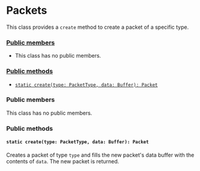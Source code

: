 # Packets
This class provides a `create` method to create a packet of a specific type.

### [Public members](#public-members)
 + This class has no public members.
### [Public methods](#public-methods)
 + [`static create(type: PacketType, data: Buffer): Packet`](#static-createtype-packettype-data-buffer-packet)

### Public members
This class has no public members.

### Public methods
#### `static create(type: PacketType, data: Buffer): Packet`
Creates a packet of type `type` and fills the new packet's data buffer with the contents of `data`. The new packet is returned.
